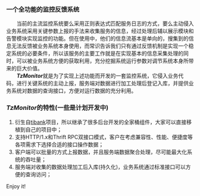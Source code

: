 ### 一个全功能的监控反馈系统   
　　当前的主流监控系统要么采用正则表达式匹配服务日志的方式，要么主动侵入业务系统采用关键参数上报的手法来收集服务的信息，经过处理后辅以展示模块和告警模块实现监控的功能。但在使用中，他们的信息流基本是单向的，搜集到的信息无法反馈被业务系统本身使用，而常识告诉我们只有通过反馈机制是实现一个稳定系统的必要条件，所以该服务的主要工作就是在实现基本的信息采集处理的同时，可以被业务系统方便的获取利用，充分挖掘系统运行参数对调节系统本身所带来的巨大价值。   
　　***TzMonitor***就是为了实现上述功能而开发的一套监控系统，它侵入业务代码，进行关键系统的主动上报，服务端对数据进行加工处理后登记入库，并提供业务系统对数据的查询接口，方便对运行数据的充分利用。   

### *TzMonitor*的特性(一些是计划开发中)   
1. 衍生自[tibank](https://github.com/taozhijiang/tibank)项目，所以继承了很多后台开发的全家桶组件，大家可以直接移植到自己的项目中；   
2. 支持HTTP/1.x和Thrift RPC双接口模式，客户在考虑兼容性、性能、便捷度等各项需求下选择合适的接口操作数据；   
3. 客户端可以批量的方式上报数据，并且服务端数据聚合处理，尽可能最大化系统的吞吐量；
4. 服务端对收集的数据处理加工后入库(持久化)，业务系统通过标准接口可以方便的查询访问；   


Enjoy it!   

